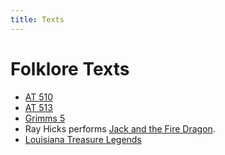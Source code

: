 ```yaml
---
title: Texts
---
```


# Folklore Texts

- [AT 510](AT_510.md)
- [AT 513](AT_513.md)
- [Grimms 5](Grimms_05.md)
- Ray Hicks performs [Jack and the Fire Dragon](hicks_2.md). 
- [Louisiana Treasure Legends](legends.md)